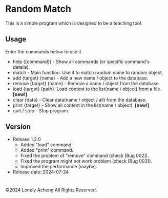 # Random Match
This is a simple program which is designed to be a teaching tool.

## Usage
Enter the commands below to use it.
- help ({command}) - Show all commands (or specific command's details).
- match - Main function. Use it to match random name to random object.
- add {target} {name} - Add a new name / object to the database.
- remove {target} {name} - Remove a name / object from the database.
- load {target} {path}. Load content to the list(name / object) from a file. **[new!]**
- clear {data} - Clear data(name / object / all) from the database.
- print {target} - Show all content in the list(name / object). **[new!]**
- quit / stop - Stop program.

## Version
- Release 1.2.0
  * Added "load" command.
  * Added "print" command.
  * Fixed the problem of "remove" command (check [Bug 002]).
  * Fixed the program might not work problem (check [Bug 003]).
  * Improved the performance (maybe).
- Release date: 2024-07-24
    
#
©2024 Lonely Acheng All Rights Reserved.